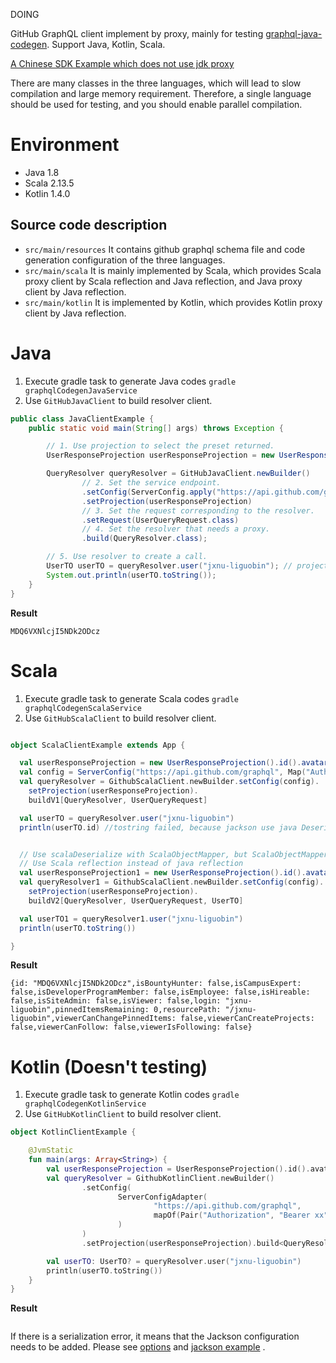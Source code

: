 DOING

GitHub GraphQL client implement by proxy, mainly for
testing [graphql-java-codegen](https://github.com/kobylynskyi/graphql-java-codegen). Support Java, Kotlin, Scala.

[A Chinese SDK Example which does not use jdk proxy](https://github.com/growingio/growingio-graphql-javasdk)

There are many classes in the three languages, which will lead to slow compilation and large memory requirement.
Therefore, a single language should be used for testing, and you should enable parallel compilation.

# Environment

- Java 1.8
- Scala 2.13.5
- Kotlin 1.4.0

## Source code description

- `src/main/resources` It contains github graphql schema file and code generation configuration of the three languages.
- `src/main/scala` It is mainly implemented by Scala, which provides Scala proxy client by Scala reflection and Java
  reflection, and Java proxy client by Java reflection.
- `src/main/kotlin` It is implemented by Kotlin, which provides Kotlin proxy client by Java reflection.

# Java

1. Execute gradle task to generate Java codes `gradle graphqlCodegenJavaService`
2. Use `GitHubJavaClient` to build resolver client.

```java
public class JavaClientExample {
    public static void main(String[] args) throws Exception {

        // 1. Use projection to select the preset returned.
        UserResponseProjection userResponseProjection = new UserResponseProjection().id().avatarUrl().login().resourcePath();

        QueryResolver queryResolver = GitHubJavaClient.newBuilder()
                // 2. Set the service endpoint.
                .setConfig(ServerConfig.apply("https://api.github.com/graphql", Collections.singletonMap("Authorization", "Bearer xx")))
                .setProjection(userResponseProjection)
                // 3. Set the request corresponding to the resolver.
                .setRequest(UserQueryRequest.class)
                // 4. Set the resolver that needs a proxy.
                .build(QueryResolver.class);

        // 5. Use resolver to create a call.
        UserTO userTO = queryResolver.user("jxnu-liguobin"); // projection and request must correspond to the return type of the user method.
        System.out.println(userTO.toString());
    }
}
```

**Result**

```
MDQ6VXNlcjI5NDk2ODcz
```

# Scala

1. Execute gradle task to generate Scala codes `gradle graphqlCodegenScalaService`
2. Use `GitHubScalaClient` to build resolver client.

```scala

object ScalaClientExample extends App {

  val userResponseProjection = new UserResponseProjection().id().avatarUrl().login().resourcePath()
  val config = ServerConfig("https://api.github.com/graphql", Map("Authorization" -> "Bearer xx"))
  val queryResolver = GithubScalaClient.newBuilder.setConfig(config).
    setProjection(userResponseProjection).
    buildV1[QueryResolver, UserQueryRequest]

  val userTO = queryResolver.user("jxnu-liguobin")
  println(userTO.id) //tostring failed, because jackson use java Deserializer 


  // Use scalaDeserialize with ScalaObjectMapper, but ScalaObjectMapper will not be available in scala3.
  // Use Scala reflection instead of java reflection
  val userResponseProjection1 = new UserResponseProjection().id().avatarUrl().login().resourcePath()
  val queryResolver1 = GithubScalaClient.newBuilder.setConfig(config).
    setProjection(userResponseProjection).
    buildV2[QueryResolver, UserQueryRequest, UserTO]

  val userTO1 = queryResolver1.user("jxnu-liguobin")
  println(userTO.toString())

}
```

**Result**

```
{id: "MDQ6VXNlcjI5NDk2ODcz",isBountyHunter: false,isCampusExpert: false,isDeveloperProgramMember: false,isEmployee: false,isHireable: false,isSiteAdmin: false,isViewer: false,login: "jxnu-liguobin",pinnedItemsRemaining: 0,resourcePath: "/jxnu-liguobin",viewerCanChangePinnedItems: false,viewerCanCreateProjects: false,viewerCanFollow: false,viewerIsFollowing: false}
```

# Kotlin (Doesn't testing)

1. Execute gradle task to generate Kotlin codes `gradle graphqlCodegenKotlinService`
2. Use `GitHubKotlinClient` to build resolver client.

```kotlin
object KotlinClientExample {

    @JvmStatic
    fun main(args: Array<String>) {
        val userResponseProjection = UserResponseProjection().id().avatarUrl().login().resourcePath()
        val queryResolver = GithubKotlinClient.newBuilder()
                .setConfig(
                        ServerConfigAdapter(
                                "https://api.github.com/graphql",
                                mapOf(Pair("Authorization", "Bearer xx"))
                        )
                )
                .setProjection(userResponseProjection).build<QueryResolver, UserQueryRequest>()

        val userTO: UserTO? = queryResolver.user("jxnu-liguobin")
        println(userTO.toString())
    }
}
```

**Result**

```

```

If there is a serialization error, it means that the Jackson configuration needs to be added. Please
see [options](https://github.com/kobylynskyi/graphql-java-codegen/blob/develop/docs/codegen-options.md) and
[jackson example](https://github.com/kobylynskyi/graphql-java-codegen/blob/de7335adc28529055cadacdc38af99c19f3e4c55/plugins/gradle/example-client/build.gradle#L87)
.